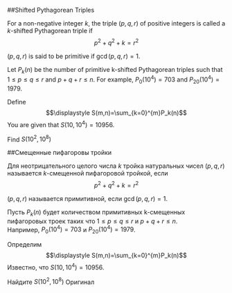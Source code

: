 ##Shifted Pythagorean Triples


For a non-negative integer $k$, the triple $(p,q,r)$ of positive integers is called a $k$-shifted Pythagorean triple if $$p^2 + q^2 + k = r^2$$


$(p, q, r)$ is said to be primitive if $\gcd(p, q, r)=1$.


Let $P_k(n)$ be the number of primitive k-shifted Pythagorean triples such that $1 \le p \le q \le r$ and $p + q + r \le n$.  For example, $P_0(10^4) = 703$ and $P_{20}(10^4) = 1979$. 


Define 
$$\displaystyle S(m,n)=\sum_{k=0}^{m}P_k(n)$$
You are given that $S(10,10^4) = 10956$. 


Find $S(10^2,10^8)$

##Смещенные пифагоровы тройки


Для неотрицательного целого числа $k$ тройка натуральных чисел $(p,q,r)$ называется $k$-смещенной пифагоровой тройкой, если $$p^2 + q^2 + k = r^2$$


$(p, q, r)$ называется примитивной, если $\gcd(p, q, r)=1$.


Пусть $P_k(n)$ будет количеством примитивных k-смещенных пифагоровых троек таких что $1 \le p \le q \le r$ и $p + q + r \le n$.  
Например, $P_0(10^4) = 703$ и $P_{20}(10^4) = 1979$. 


Определим 
$$\displaystyle S(m,n)=\sum_{k=0}^{m}P_k(n)$$
Известно, что $S(10,10^4) = 10956$. 


Найдите $S(10^2,10^8)$
 Оригинал
